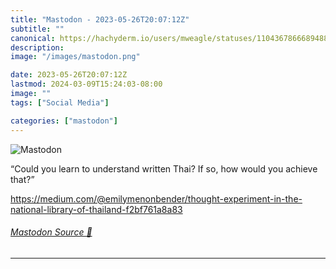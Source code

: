 ```yaml
---
title: "Mastodon - 2023-05-26T20:07:12Z"
subtitle: ""
canonical: https://hachyderm.io/users/mweagle/statuses/110436786668948851
description:
image: "/images/mastodon.png"

date: 2023-05-26T20:07:12Z
lastmod: 2024-03-09T15:24:03-08:00
image: ""
tags: ["Social Media"]

categories: ["mastodon"]
---
```

![Mastodon](/images/mastodon.png)

<p>“Could you learn to understand written Thai? If so, how would you achieve that?”</p><p><a href="https://medium.com/@emilymenonbender/thought-experiment-in-the-national-library-of-thailand-f2bf761a8a83" target="_blank" rel="nofollow noopener noreferrer" translate="no"><span class="invisible">https://</span><span class="ellipsis">medium.com/@emilymenonbender/t</span><span class="invisible">hought-experiment-in-the-national-library-of-thailand-f2bf761a8a83</span></a></p>


###### [Mastodon Source 🐘](https://hachyderm.io/@mweagle/110436786668948851)

___
